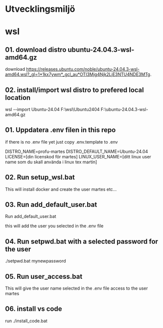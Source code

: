 # Utvecklingsmiljö


# wsl

## 01. download distro ubuntu-24.04.3-wsl-amd64.gz

download https://releases.ubuntu.com/noble/ubuntu-24.04.3-wsl-amd64.wsl?_gl=1*1kx7ywm*_gcl_au*OTI3Mjg4Njk2LjE3NTU4NDE3MTg.

## 02. install/import wsl distro to prefered local location
wsl --import Ubuntu-24.04 F:\wsl\Ubuntu2404 F:\ubuntu-24.04.3-wsl-amd64.gz


## 01. Uppdatera .env filen in this repo 
if there is no .env file yet just copy .env.template to .env

DISTRO_NAME=profu-martes
DISTRO_DEFAULT_NAME=Ubuntu-24.04
LICENSE=[din licenskod för martes]
LINUX_USER_NAME=[ditt linux user name som du skall använda i linux tex martin]


## 02. Run setup_wsl.bat
This will install docker and create the user martes etc...

## 03. Run add_default_user.bat
Run add_default_user.bat

this will add the user you selected in the .env file

## 04. Run setpwd.bat with a selected password for the user
./setpwd.bat mynewpassword

## 05. Run user_access.bat
This will give the user name selected in the .env file access to the user martes 

## 06. install vs code
run ./install_code.bat

